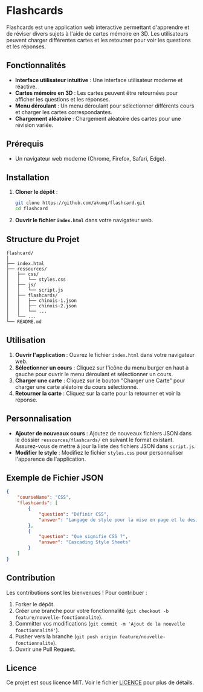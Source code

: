 # Flashcards 

Flashcards est une application web interactive permettant d'apprendre et de réviser divers sujets à l'aide de cartes mémoire en 3D. Les utilisateurs peuvent charger différentes cartes et les retourner pour voir les questions et les réponses.

## Fonctionnalités

- **Interface utilisateur intuitive** : Une interface utilisateur moderne et réactive.
- **Cartes mémoire en 3D** : Les cartes peuvent être retournées pour afficher les questions et les réponses.
- **Menu déroulant** : Un menu déroulant pour sélectionner différents cours et charger les cartes correspondantes.
- **Chargement aléatoire** : Chargement aléatoire des cartes pour une révision variée.

## Prérequis

- Un navigateur web moderne (Chrome, Firefox, Safari, Edge).

## Installation

1. **Cloner le dépôt** :
   ```bash
   git clone https://github.com/akumq/flashcard.git
   cd flashcard
   ```

2. **Ouvrir le fichier `index.html`** dans votre navigateur web.

## Structure du Projet

```
flashcard/
│
├── index.html
├── ressources/
│   ├── css/
│   │   └── styles.css
│   ├── js/
│   │   └── script.js
│   ├── flashcards/
│   │   ├── chinois-1.json
│   │   ├── chinois-2.json
│   │   └── ...
│   └── ...
└── README.md
```

## Utilisation

1. **Ouvrir l'application** : Ouvrez le fichier `index.html` dans votre navigateur web.
2. **Sélectionner un cours** : Cliquez sur l'icône du menu burger en haut à gauche pour ouvrir le menu déroulant et sélectionner un cours.
3. **Charger une carte** : Cliquez sur le bouton "Charger une Carte" pour charger une carte aléatoire du cours sélectionné.
4. **Retourner la carte** : Cliquez sur la carte pour la retourner et voir la réponse.

## Personnalisation

- **Ajouter de nouveaux cours** : Ajoutez de nouveaux fichiers JSON dans le dossier `ressources/flashcards/` en suivant le format existant. Assurez-vous de mettre à jour la liste des fichiers JSON dans `script.js`.
- **Modifier le style** : Modifiez le fichier `styles.css` pour personnaliser l'apparence de l'application.

## Exemple de Fichier JSON

```json
{
    "courseName": "CSS",
    "flashcards": [
        {
            "question": "Définir CSS",
            "answer": "Langage de style pour la mise en page et le design"
        },
        {
            "question": "Que signifie CSS ?",
            "answer": "Cascading Style Sheets"
        }
    ]
}
```

## Contribution

Les contributions sont les bienvenues ! Pour contribuer :

1. Forker le dépôt.
2. Créer une branche pour votre fonctionnalité (`git checkout -b feature/nouvelle-fonctionnalite`).
3. Committer vos modifications (`git commit -m 'Ajout de la nouvelle fonctionnalité'`).
4. Pusher vers la branche (`git push origin feature/nouvelle-fonctionnalite`).
5. Ouvrir une Pull Request.

## Licence

Ce projet est sous licence MIT. Voir le fichier [LICENCE](LICENCE) pour plus de détails.

